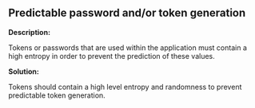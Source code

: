 
Predictable password and/or token generation
-------

**Description:**

Tokens or passwords that are used within the application must contain a high entropy in order to prevent the prediction of these values. 


**Solution:**

Tokens should contain a high level entropy and randomness to prevent predictable token generation.

	